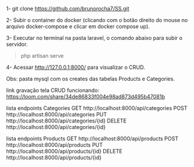 1- git clone https://github.com/brunorocha7/SS.git

2- Subir o container do docker (clicando com o botão direito do mouse no arquivo docker-compose e clicar em docker compose up).

3- Executar no terminal na pasta laravel, o comando abaixo para subir o servidor.
> php artisan serve

4- Acessar http://127.0.0.1:8000/ para visualizar o CRUD.

Obs: pasta mysql com os creates das tabelas Products e Categories.

link gravação tela CRUD funcionando: https://loom.com/share/34de86833f004e98ad873d495b47081b

lista endpoints Categories
GET http://localhost:8000/api/categories
POST http://localhost:8000/api/categories
PUT http://localhost:8000/api/categories/{id}
DELETE http://localhost:8000/api/categories/{id}

lista endpoints Products
GET http://localhost:8000/api/products
POST http://localhost:8000/api/products
PUT http://localhost:8000/api/products/{id}
DELETE http://localhost:8000/api/products/{id}
